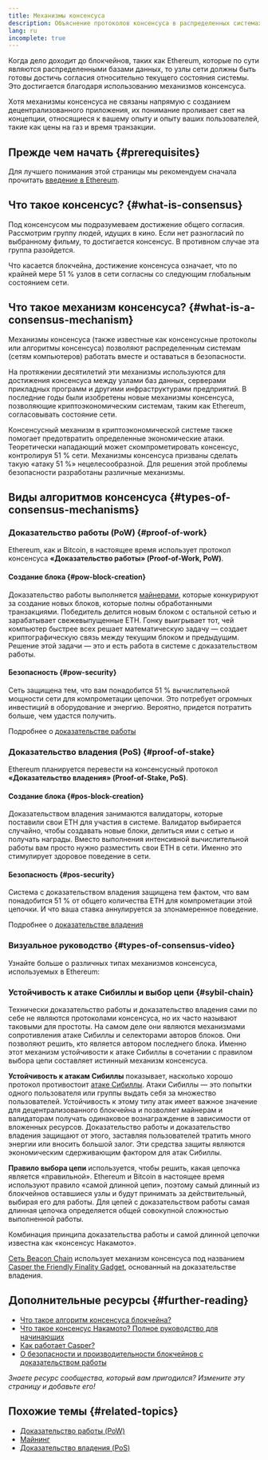 ```yaml
---
title: Механизмы консенсуса
description: Объяснение протоколов консенсуса в распределенных системах и роль, которую они играют в Ethereum.
lang: ru
incomplete: true
---
```


Когда дело доходит до блокчейнов, таких как Ethereum, которые по сути являются распределенными базами данных, то узлы сети должны быть готовы достичь согласия относительно текущего состояния системы. Это достигается благодаря использованию механизмов консенсуса.

Хотя механизмы консенсуса не связаны напрямую с созданием децентрализованного приложения, их понимание проливает свет на концепции, относящиеся к вашему опыту и опыту ваших пользователей, такие как цены на газ и время транзакции.

## Прежде чем начать \{#prerequisites}

Для лучшего понимания этой страницы мы рекомендуем сначала прочитать [введение в Ethereum](/developers/docs/intro-to-ethereum/).

## Что такое консенсус? \{#what-is-consensus}

Под консенсусом мы подразумеваем достижение общего согласия. Рассмотрим группу людей, идущих в кино. Если нет разногласий по выбранному фильму, то достигается консенсус. В противном случае эта группа разойдется.

Что касается блокчейна, достижение консенсуса означает, что по крайней мере 51 % узлов в сети согласны со следующим глобальным состоянием сети.

## Что такое механизм консенсуса? \{#what-is-a-consensus-mechanism}

Механизмы консенсуса (также известные как консенсусные протоколы или алгоритмы консенсуса) позволяют распределенным системам (сетям компьютеров) работать вместе и оставаться в безопасности.

На протяжении десятилетий эти механизмы используются для достижения консенсуса между узлами баз данных, серверами прикладных программ и другими инфраструктурами предприятий. В последние годы были изобретены новые механизмы консенсуса, позволяющие криптоэкономическим системам, таким как Ethereum, согласовывать состояние сети.

Консенсусный механизм в криптоэкономической системе также помогает предотвратить определенные экономические атаки. Теоретически нападающий может скомпрометировать консенсус, контролируя 51 % сети. Механизмы консенсуса призваны сделать такую «атаку 51 %» нецелесообразной. Для решения этой проблемы безопасности разработаны различные механизмы.

<YouTube id="dylgwcPH4EA" />

## Виды алгоритмов консенсуса \{#types-of-consensus-mechanisms}

### Доказательство работы (PoW) \{#proof-of-work}

Ethereum, как и Bitcoin, в настоящее время использует протокол консенсуса **«Доказательство работы» (Proof-of-Work, PoW)**.

#### Создание блока \{#pow-block-creation}

Доказательство работы выполняется [майнерами](/developers/docs/consensus-mechanisms/pow/mining/), которые конкурируют за создание новых блоков, которые полны обработанными транзакциями. Победитель делится новым блоком с остальной сетью и зарабатывает свежевыпущенные ETH. Гонку выигрывает тот, чей компьютер быстрее всех решает математическую задачу — создает криптографическую связь между текущим блоком и предыдущим. Решение этой задачи — это и есть работа в системе с доказательством работы.

#### Безопасность \{#pow-security}

Сеть защищена тем, что вам понадобится 51 % вычислительной мощности сети для компрометации цепочки. Это потребует огромных инвестиций в оборудование и энергию. Вероятно, придется потратить больше, чем удастся получить.

Подробнее о [доказательстве работы](/developers/docs/consensus-mechanisms/pow/)

### Доказательство владения (PoS) \{#proof-of-stake}

Ethereum планируется перевести на консенсусный протокол **«Доказательство владения» (Proof-of-Stake, PoS)**.

#### Создание блока \{#pos-block-creation}

Доказательством владения занимаются валидаторы, которые поставили свои ЕТН для участия в системе. Валидатор выбирается случайно, чтобы создавать новые блоки, делиться ими с сетью и получать награды. Вместо выполнения интенсивной вычислительной работы вам просто нужно разместить свои ETH в сети. Именно это стимулирует здоровое поведение в сети.

#### Безопасность \{#pos-security}

Система с доказательством владения защищена тем фактом, что вам понадобится 51 % от общего количества ETH для компрометации этой цепочки. И что ваша ставка аннулируется за злонамеренное поведение.

Подробнее о [доказательстве владения](/developers/docs/consensus-mechanisms/pos/)

### Визуальное руководство \{#types-of-consensus-video}

Узнайте больше о различных типах механизмов консенсуса, используемых в Ethereum:

<YouTube id="ojxfbN78WFQ" />

### Устойчивость к атаке Сибиллы и выбор цепи \{#sybil-chain}

Технически доказательство работы и доказательство владения сами по себе не являются протоколами консенсуса, но их часто называют таковыми для простоты. На самом деле они являются механизмами сопротивления атаке Сибиллы и селекторами авторов блоков. Они позволяют решить, кто является автором последнего блока. Именно этот механизм устойчивости к атаке Сибиллы в сочетании с правилом выбора цепи составляет истинный механизм консенсуса.

**Устойчивость к атакам Сибиллы** показывает, насколько хорошо протокол противостоит [атаке Сибиллы](https://wikipedia.org/wiki/Sybil_attack). Атаки Сибиллы — это попытки одного пользователя или группы выдать себя за множество пользователей. Устойчивость к этому типу атак имеет важное значение для децентрализованного блокчейна и позволяет майнерам и валидаторам получать одинаковое вознаграждение в зависимости от вложенных ресурсов. Доказательство работы и доказательство владения защищают от этого, заставляя пользователей тратить много энергии или вносить большой залог. Эти средства защиты являются экономическим сдерживающим фактором для атак Сибиллы.

**Правило выбора цепи** используется, чтобы решить, какая цепочка является «правильной». Ethereum и Bitcoin в настоящее время используют правило «самой длинной цепи», поэтому самый длинный из блокчейнов оставшиеся узлы и будут принимать за действительный, выбирая его для работы. Для цепей с доказательством работы самая длинная цепочка определяется общей совокупной сложностью выполненной работы.

Комбинация принципа доказательства работы и самой длинной цепочки известна как «консенсус Накамото».

[Сеть Beacon Chain](/roadmap/beacon-chain/) использует механизм консенсуса под названием [Casper the Friendly Finality Gadget](https://arxiv.org/abs/1710.09437), основанный на доказательстве владения.

## Дополнительные ресурсы \{#further-reading}

- [Что такое алгоритм консенсуса блокчейна?](https://academy.binance.com/en/articles/what-is-a-blockchain-consensus-algorithm)
- [Что такое консенсус Накамото? Полное руководство для начинающих](https://blockonomi.com/nakamoto-consensus/)
- [Как работает Casper?](https://medium.com/unitychain/intro-to-casper-ffg-9ed944d98b2d)
- [О безопасности и производительности блокчейнов с доказательством работы](https://eprint.iacr.org/2016/555.pdf)

_Знаете ресурс сообщества, который вам пригодился? Измените эту страницу и добавьте его!_

## Похожие темы \{#related-topics}

- [Доказательство работы (PoW)](/developers/docs/consensus-mechanisms/pow/)
- [Майнинг](/developers/docs/consensus-mechanisms/pow/mining/)
- [Доказательство владения (PoS)](/developers/docs/consensus-mechanisms/pos/)
